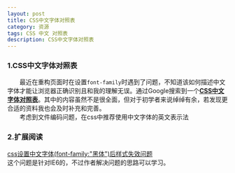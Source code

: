 ```yaml
---
layout: post
title: CSS中文字体对照表
category: 资源
tags: CSS 中文 对照表
description: CSS中文字体对照表
---
```


### 1.CSS中文字体对照表
　　最近在重构页面时在设置`font-family`时遇到了问题，不知道该如何描述中文字体才能让浏览器正确识别且和我的理解无误。通过Google搜索到一个[**CSS中文字体对照表**](https://hotoo.googlecode.com/svn/trunk/labs/css/css-fonts.html)。其中的内容虽然不是很全面，但对于初学者来说绰绰有余，若发现更合适的资料我也会及时补充和完善。  
　　考虑到文件编码问题，在css中推荐使用中文字体的英文表示法

### 2.扩展阅读
[css设置中文字体(font-family:"黑体")后样式失效问题](http://www.im87.cn/blog/10-03/cssshe-zhi-zhong-wen-zi-ti-font-familyhei-ti-hou-yang-shi-shi-xiao-wen-ti)  
这个问题是针对IE6的，不过作者解决问题的思路可以学习。
